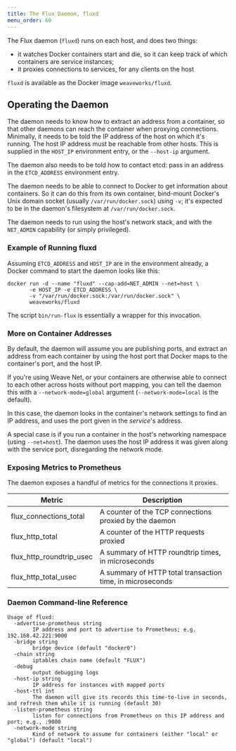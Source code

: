 ```yaml
---
title: The Flux Daemon, fluxd
menu_order: 60
---
```


The Flux daemon (`fluxd`) runs on each host, and does two things:

 - it watches Docker containers start and die, so it can keep track of
   which containers are service instances;
 - it proxies connections to services, for any clients on the host

`fluxd` is available as the Docker image `weaveworks/fluxd`.

## Operating the Daemon

The daemon needs to know how to extract an address from a container,
so that other daemons can reach the container when proxying
connections. Minimally, it needs to be told the IP address of the host on
which it's running. The host IP address must be reachable from other
hosts. This is supplied in the `HOST_IP` environment entry, or the
`--host-ip` argument.

The daemon also needs to be told how to contact etcd: pass in an
address in the `ETCD_ADDRESS` environment entry.

The daemon needs to be able to connect to Docker to get information
about containers. So it can do this from its own container, bind-mount
Docker's Unix domain socket (usually `/var/run/docker.sock`) using
`-v`; it's expected to be in the daemon's filesystem at
`/var/run/docker.sock`.

The daemon needs to run using the host's network stack, and with the
`NET_ADMIN` capability (or simply privileged).

### Example of Running fluxd

Assuming `ETCD_ADDRESS` and `HOST_IP` are in the environment already,
a Docker command to start the daemon looks like this:

```
docker run -d --name "fluxd" --cap-add=NET_ADMIN --net=host \
       -e HOST_IP -e ETCD_ADDRESS \
       -v "/var/run/docker.sock:/var/run/docker.sock" \
       weaveworks/fluxd
```

The script `bin/run-flux` is essentially a wrapper for this
invocation.

### More on Container Addresses

By default, the daemon will assume you are publishing ports, and
extract an address from each container by using the host port that
Docker maps to the container's port, and the host IP.

If you're using Weave Net, or your containers are otherwise able to
connect to each other across hosts without port mapping, you can tell
the daemon this with a `--network-mode=global` argument
(`--network-mode=local` is the default).

In this case, the daemon looks in the container's network settings
to find an IP address, and uses the port given in the _service_'s
address.

A special case is if you run a container in the host's networking
namespace (using `--net=host`). The daemon uses the host IP
address it was given along with the service port, disregarding the
network mode.

### Exposing Metrics to Prometheus

The daemon exposes a handful of metrics for the connections it
proxies.

| Metric | Description |
|--------|-------------|
| flux_connections_total | A counter of the TCP connections proxied by the daemon |
| flux_http_total | A counter of the HTTP requests proxied |
| flux_http_roundtrip_usec | A summary of HTTP roundtrip times, in microseconds |
| flux_http_total_usec | A summary of HTTP total transaction time, in microseconds |

### Daemon Command-line Reference

```
Usage of fluxd:
  -advertise-prometheus string
    	IP address and port to advertise to Prometheus; e.g. 192.168.42.221:9000
  -bridge string
    	bridge device (default "docker0")
  -chain string
    	iptables chain name (default "FLUX")
  -debug
    	output debugging logs
  -host-ip string
    	IP address for instances with mapped ports
  -host-ttl int
        The daemon will give its records this time-to-live in seconds, and refresh them while it is running (default 30)
  -listen-prometheus string
    	listen for connections from Prometheus on this IP address and port; e.g., :9000
  -network-mode string
    	Kind of network to assume for containers (either "local" or "global") (default "local")
```
